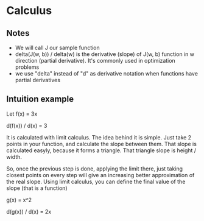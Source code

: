 # Calculus

## Notes

- We will call J our sample function
- delta(J(w, b)) / delta(w) is the derivative (slope) of J(w, b) function in w direction (partial derivative). It's commonly used in optimization problems
- we use "delta" instead of "d" as derivative notation when functions have partial derivatives

## Intuition example

Let f(x) = 3x

d(f(x)) / d(x) = 3

It is calculated with limit calculus. The idea behind it is simple. Just take 2 points in your function, and calculate the slope between them. That slope is calculated easyly, because it forms a triangle. That triangle slope is height / width.

So, once the previous step is done, applying the limit there, just taking closest points on every step will give an increasing better approximation of the real slope. Using limit calculus, you can define the final value of the slope (that is a function)

g(x) = x^2

d(g(x)) / d(x) = 2x
